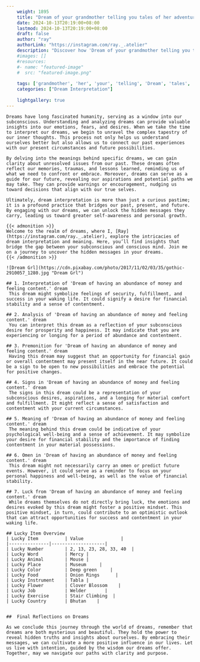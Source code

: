 ```yaml
---
    weight: 1895
    title: "Dream of your grandmother telling you tales of her adventurous spirit."  # Assuming 'title' column exists
    date: 2024-10-13T20:19:00+08:00
    lastmod: 2024-10-13T20:19:00+08:00
    draft: false
    author: "ray"
    authorLink: "https://instagram.com/ray._.atelier"
    description: "Discover how 'Dream of your grandmother telling you tales of her adventurous spirit.' can interpret your future and uncover its significant meanings in your life."
    #images: []
    #resources:
    #- name: "featured-image"
    #  src: "featured-image.png"
    
    tags: ['grandmother', 'her', 'your', 'telling', 'Dream', 'tales', 'adventurous', 'of', 'you', 'spirit.']
    categories: ["Dream Interpretation"]
    
    lightgallery: true
---
```

    
    Dreams have long fascinated humanity, serving as a window into our subconscious. Understanding and analyzing dreams can provide valuable insights into our emotions, fears, and desires. When we take the time to interpret our dreams, we begin to unravel the complex tapestry of our inner thoughts. This process not only helps us understand ourselves better but also allows us to connect our past experiences with our present circumstances and future possibilities.
    
    By delving into the meanings behind specific dreams, we can gain clarity about unresolved issues from our past. These dreams often reflect our memories, traumas, and lessons learned, reminding us of what we need to confront or embrace. Moreover, dreams can serve as a guide for our future, revealing our aspirations and potential paths we may take. They can provide warnings or encouragement, nudging us toward decisions that align with our true selves.
    
    Ultimately, dream interpretation is more than just a curious pastime; it is a profound practice that bridges our past, present, and future. By engaging with our dreams, we can unlock the hidden messages they carry, leading us toward greater self-awareness and personal growth.
    
    {{< admonition >}}
    Welcome to the realm of dreams, where I, [Ray](https://instagram.com/ray._.atelier), explore the intricacies of dream interpretation and meaning. Here, you’ll find insights that bridge the gap between your subconscious and conscious mind. Join me on a journey to uncover the hidden messages in your dreams.
    {{< /admonition >}}
    
    ![Dream Grl](https://cdn.pixabay.com/photo/2017/11/02/03/35/gothic-2910057_1280.jpg "Dream Grl")
    
    ## 1. Interpretation of 'Dream of having an abundance of money and feeling content.' dream
     This dream might symbolize feelings of security, fulfillment, and success in your waking life. It could signify a desire for financial stability and a sense of contentment.
    
    ## 2. Analysis of 'Dream of having an abundance of money and feeling content.' dream
     You can interpret this dream as a reflection of your subconscious desire for prosperity and happiness. It may indicate that you are experiencing or longing for a period of abundance and contentment.
    
    ## 3. Premonition for 'Dream of having an abundance of money and feeling content.' dream
     Having this dream may suggest that an opportunity for financial gain or overall contentment may present itself in the near future. It could be a sign to be open to new possibilities and embrace the potential for positive changes.
    
    ## 4. Signs in 'Dream of having an abundance of money and feeling content.' dream
     The signs in this dream could be a representation of your subconscious desires, aspirations, and a longing for material comfort and fulfillment. It might reflect a sense of satisfaction and contentment with your current circumstances.
    
    ## 5. Meaning of 'Dream of having an abundance of money and feeling content.' dream
     The meaning behind this dream could be indicative of your psychological well-being and a sense of achievement. It may symbolize your desire for financial stability and the importance of finding contentment in your material possessions.
    
    ## 6. Omen in 'Dream of having an abundance of money and feeling content.' dream
     This dream might not necessarily carry an omen or predict future events. However, it could serve as a reminder to focus on your personal happiness and well-being, as well as the value of financial stability.
    
    ## 7. Luck from 'Dream of having an abundance of money and feeling content.' dream
     While dreams themselves do not directly bring luck, the emotions and desires evoked by this dream might foster a positive mindset. This positive mindset, in turn, could contribute to an optimistic outlook that can attract opportunities for success and contentment in your waking life.
    
    ## Lucky Item Overview
    | Lucky Item          | Value              |
    |---------------|--------------------|
    | Lucky Number        | 2, 13, 23, 28, 33, 40  |
    | Lucky Word          | Mercy |
    | Lucky Animal        | Mouse |
    | Lucky Place         | Museum     |
    | Lucky Color         | Deep green     |
    | Lucky Food          | Onion Rings      |
    | Lucky Instrument    | Tabla |
    | Lucky Flower        | Clover Blossom    |
    | Lucky Job           | Welder       |
    | Lucky Exercise      | Stair Climbing  |
    | Lucky Country       | Bhutan    |
    
    
    ##  Final Reflections on Dreams
    
    As we conclude this journey through the world of dreams, remember that dreams are both mysterious and beautiful. They hold the power to reveal hidden truths and insights about ourselves. By embracing their messages, we can cultivate a more positive influence in our lives. Let us live with intention, guided by the wisdom our dreams offer. Together, may we navigate our paths with clarity and purpose.
    